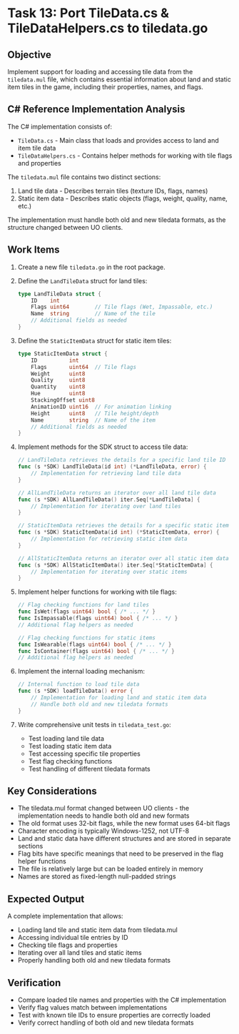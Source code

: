 # Task 13: Port TileData.cs & TileDataHelpers.cs to tiledata.go

## Objective

Implement support for loading and accessing tile data from the `tiledata.mul` file, which contains essential information about land and static item tiles in the game, including their properties, names, and flags.

## C# Reference Implementation Analysis

The C# implementation consists of:

- `TileData.cs` - Main class that loads and provides access to land and item tile data
- `TileDataHelpers.cs` - Contains helper methods for working with tile flags and properties

The `tiledata.mul` file contains two distinct sections:

1. Land tile data - Describes terrain tiles (texture IDs, flags, names)
2. Static item data - Describes static objects (flags, weight, quality, name, etc.)

The implementation must handle both old and new tiledata formats, as the structure changed between UO clients.

## Work Items

1. Create a new file `tiledata.go` in the root package.

2. Define the `LandTileData` struct for land tiles:

   ```go
   type LandTileData struct {
       ID    int
       Flags uint64        // Tile flags (Wet, Impassable, etc.)
       Name  string        // Name of the tile
       // Additional fields as needed
   }
   ```

3. Define the `StaticItemData` struct for static item tiles:

   ```go
   type StaticItemData struct {
       ID          int
       Flags       uint64  // Tile flags
       Weight      uint8
       Quality     uint8
       Quantity    uint8
       Hue         uint8
       StackingOffset uint8
       AnimationID uint16  // For animation linking
       Height      uint8   // Tile height/depth
       Name        string  // Name of the item
       // Additional fields as needed
   }
   ```

4. Implement methods for the SDK struct to access tile data:

   ```go
   // LandTileData retrieves the details for a specific land tile ID
   func (s *SDK) LandTileData(id int) (*LandTileData, error) {
       // Implementation for retrieving land tile data
   }

   // AllLandTileData returns an iterator over all land tile data
   func (s *SDK) AllLandTileData() iter.Seq[*LandTileData] {
       // Implementation for iterating over land tiles
   }

   // StaticItemData retrieves the details for a specific static item tile ID
   func (s *SDK) StaticItemData(id int) (*StaticItemData, error) {
       // Implementation for retrieving static item data
   }

   // AllStaticItemData returns an iterator over all static item data
   func (s *SDK) AllStaticItemData() iter.Seq[*StaticItemData] {
       // Implementation for iterating over static items
   }
   ```

5. Implement helper functions for working with tile flags:

   ```go
   // Flag checking functions for land tiles
   func IsWet(flags uint64) bool { /* ... */ }
   func IsImpassable(flags uint64) bool { /* ... */ }
   // Additional flag helpers as needed

   // Flag checking functions for static items
   func IsWearable(flags uint64) bool { /* ... */ }
   func IsContainer(flags uint64) bool { /* ... */ }
   // Additional flag helpers as needed
   ```

6. Implement the internal loading mechanism:

   ```go
   // Internal function to load tile data
   func (s *SDK) loadTileData() error {
       // Implementation for loading land and static item data
       // Handle both old and new tiledata formats
   }
   ```

7. Write comprehensive unit tests in `tiledata_test.go`:
   - Test loading land tile data
   - Test loading static item data
   - Test accessing specific tile properties
   - Test flag checking functions
   - Test handling of different tiledata formats

## Key Considerations

- The tiledata.mul format changed between UO clients - the implementation needs to handle both old and new formats
- The old format uses 32-bit flags, while the new format uses 64-bit flags
- Character encoding is typically Windows-1252, not UTF-8
- Land and static data have different structures and are stored in separate sections
- Flag bits have specific meanings that need to be preserved in the flag helper functions
- The file is relatively large but can be loaded entirely in memory
- Names are stored as fixed-length null-padded strings

## Expected Output

A complete implementation that allows:

- Loading land tile and static item data from tiledata.mul
- Accessing individual tile entries by ID
- Checking tile flags and properties
- Iterating over all land tiles and static items
- Properly handling both old and new tiledata formats

## Verification

- Compare loaded tile names and properties with the C# implementation
- Verify flag values match between implementations
- Test with known tile IDs to ensure properties are correctly loaded
- Verify correct handling of both old and new tiledata formats

